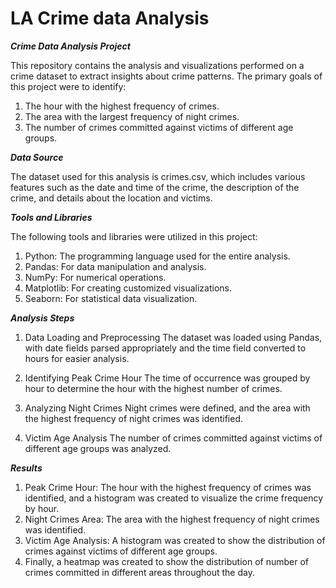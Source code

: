 # LA Crime data Analysis
 
***Crime Data Analysis Project***

This repository contains the analysis and visualizations performed on a crime dataset to extract insights about crime patterns. The primary goals of this project were to identify:

1. The hour with the highest frequency of crimes.
2. The area with the largest frequency of night crimes.
3. The number of crimes committed against victims of different age groups.


***Data Source***

The dataset used for this analysis is crimes.csv, which includes various features such as the date and time of the crime, the description of the crime, and details about the location and victims.

***Tools and Libraries***

The following tools and libraries were utilized in this project:

1. Python: The programming language used for the entire analysis.
2. Pandas: For data manipulation and analysis.
3. NumPy: For numerical operations.
4. Matplotlib: For creating customized visualizations.
5. Seaborn: For statistical data visualization.

***Analysis Steps***

1. Data Loading and Preprocessing
The dataset was loaded using Pandas, with date fields parsed appropriately and the time field converted to hours for easier analysis.

2. Identifying Peak Crime Hour
The time of occurrence was grouped by hour to determine the hour with the highest number of crimes.

3. Analyzing Night Crimes
Night crimes were defined, and the area with the highest frequency of night crimes was identified.

4. Victim Age Analysis
The number of crimes committed against victims of different age groups was analyzed.

***Results***

1. Peak Crime Hour: The hour with the highest frequency of crimes was identified, and a histogram was created to visualize the crime frequency by hour.
2. Night Crimes Area: The area with the highest frequency of night crimes was identified.
3. Victim Age Analysis: A histogram was created to show the distribution of crimes against victims of different age groups.
4. Finally, a heatmap was created to show the distribution of number of crimes committed in different areas throughout the day.





